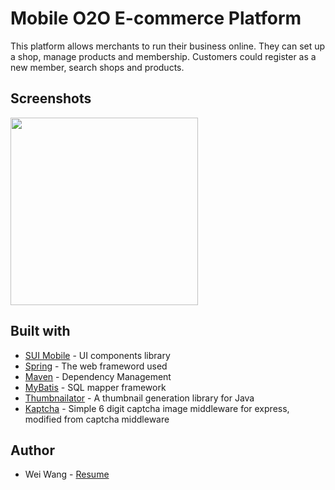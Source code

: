# Mobile O2O E-commerce Platform
This platform allows merchants to run their business online. They can set up a shop, manage products and membership. Customers could register as a new member, search shops and products.

## Screenshots

<img src="https://github.com/mountalps/illustration/blob/master/shop-1.jpg" width="300">






## Built with
- [SUI Mobile](http://m.sui.taobao.org) - UI components library
- [Spring](https://spring.io) - The web frameword used
- [Maven](https://maven.apache.org) - Dependency Management
- [MyBatis](http://www.mybatis.org/mybatis-3/) - SQL mapper framework
- [Thumbnailator](https://github.com/coobird/thumbnailator) - A thumbnail generation library for Java
- [Kaptcha](https://code.google.com/archive/p/kaptcha/) - Simple 6 digit captcha image middleware for express, modified from captcha middleware

## Author
- Wei Wang - [Resume](https://www.linkedin.com/in/weiwang0704/) 

